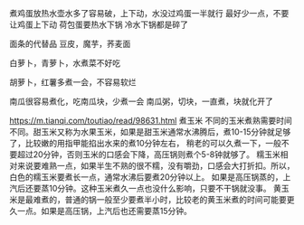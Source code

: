 
煮鸡蛋放热水壶水多了容易破，上下动，水没过鸡蛋一半就行  最好少一点，不要让鸡蛋上下动
荷包蛋要热水下锅
冷水下锅都是碎了


面条的代替品
豆皮，魔芋，荞麦面


白萝卜，青萝卜，水煮菜不好吃

胡萝卜，红薯多煮一会，不容易软烂

南瓜很容易煮化，吃南瓜块，少煮一会
南瓜粥，切块，一直煮，块就化开了

https://m.tianqi.com/toutiao/read/98631.html
煮玉米
不同的玉米煮熟需要时间不同。甜玉米又称为水果玉米，如果是甜玉米通常水沸腾后，煮10-15分钟就足够了，比较嫩的用指甲能掐出水来的煮10分钟左右，
稍老的可以久煮一下，一般不要超过20分钟，否则玉米的口感会下降，高压锅则煮个5-8钟就够了。
糯玉米相对来说要难熟一点，如果半生不熟的很不糯，没有嚼劲，口感会大打折扣。所以，白色的糯玉米要煮长一点，通常水沸后要煮20分钟以上。
如果是高压锅蒸的，上汽后还要蒸10分钟。这种玉米煮久一点也没什么影响，只要不干锅就没事。
黄玉米是最难煮的，普通的锅一般至少要煮半小时，比较老的黄玉米煮的时间可能要更久一点。如果是高压锅，上汽后也还需要蒸15分钟。